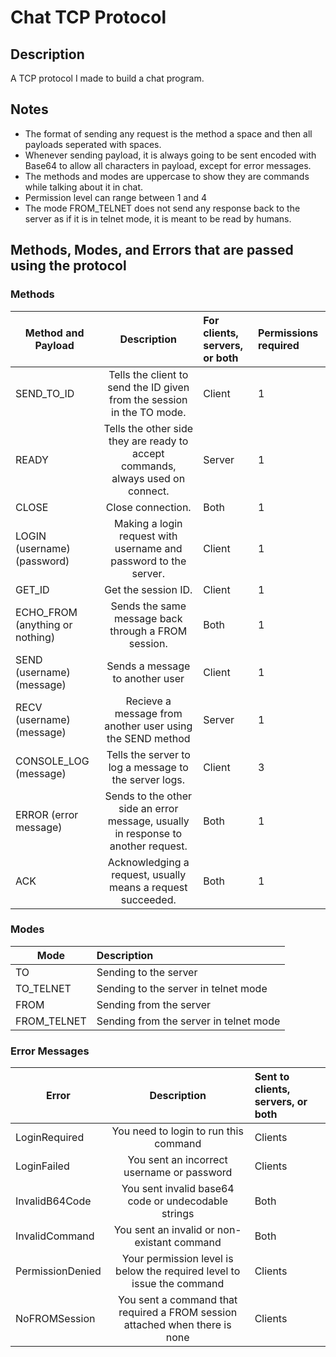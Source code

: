 # Chat TCP Protocol

## Description
A TCP protocol I made to build a chat program.

## Notes
* The format of sending any request is the method a space and then all payloads seperated with spaces.
* Whenever sending payload, it is always going to be sent encoded with Base64 to allow all characters in payload, except for error messages.
* The methods and modes are uppercase to show they are commands while talking about it in chat.
* Permission level can range between 1 and 4
* The mode FROM_TELNET does not send any response back to the server as if it is in telnet mode, it is meant to be read by humans.

## Methods, Modes, and Errors that are passed using the protocol

### Methods
| Method and Payload              | Description                                                                       | For clients, servers, or both | Permissions required |
|---------------------------------|:---------------------------------------------------------------------------------:|:------------------------------|:---------------------|
| SEND_TO_ID                      | Tells the client to send the ID given from the session in the TO mode.            | Client                        | 1                    |
| READY                           | Tells the other side they are ready to accept commands, always used on connect.   | Server                        | 1                    |
| CLOSE                           | Close connection.                                                                 | Both                          | 1                    |
| LOGIN (username) (password)     | Making a login request with username and password to the server.                  | Client                        | 1                    |
| GET_ID                          | Get the session ID.                                                               | Client                        | 1                    |
| ECHO_FROM (anything or nothing) | Sends the same message back through a FROM session.                               | Both                          | 1                    |
| SEND (username) (message)       | Sends a message to another user                                                   | Client                        | 1                    |
| RECV (username) (message)       | Recieve a message from another user using the SEND method                         | Server                        | 1                    |
| CONSOLE_LOG (message)           | Tells the server to log a message to the server logs.                             | Client                        | 3                    |
| ERROR (error message)           | Sends to the other side an error message, usually in response to another request. | Both                          | 1                    |
| ACK                             | Acknowledging a request, usually means a request succeeded.                       | Both                          | 1                    |

### Modes
| Mode        | Description                            |
|-------------|:---------------------------------------|
| TO          | Sending to the server                  |
| TO_TELNET   | Sending to the server in telnet mode   |
| FROM        | Sending from the server                |
| FROM_TELNET | Sending from the server in telnet mode |

### Error Messages
| Error            | Description                                                                 | Sent to clients, servers, or both |
|------------------|:---------------------------------------------------------------------------:|:----------------------------------|
| LoginRequired    | You need to login to run this command                                       | Clients                           |
| LoginFailed      | You sent an incorrect username or password                                  | Clients                           |
| InvalidB64Code   | You sent invalid base64 code or undecodable strings                         | Both                              |
| InvalidCommand   | You sent an invalid or non-existant command                                 | Both                              |
| PermissionDenied | Your permission level is below the required level to issue the command      | Clients                           |
| NoFROMSession    | You sent a command that required a FROM session attached when there is none | Clients                           |
